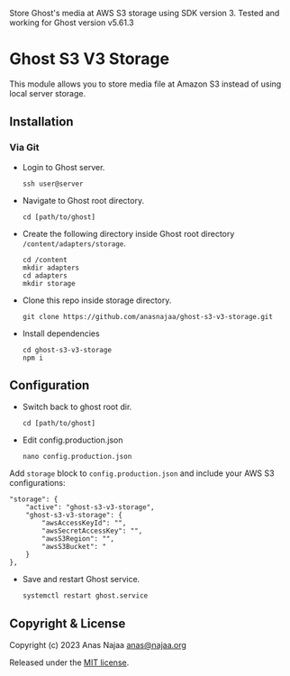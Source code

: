 Store Ghost's media at AWS S3 storage using SDK version 3.
Tested and working for Ghost version v5.61.3

# Ghost S3 V3 Storage

This module allows you to store media file at Amazon S3 instead of using local server storage.

## Installation

### Via Git

-   Login to Ghost server.

    ```
    ssh user@server
    ```

-   Navigate to Ghost root directory.

    ```
    cd [path/to/ghost]
    ```

-   Create the following directory inside Ghost root directory `/content/adapters/storage`.

    ```
    cd /content
    mkdir adapters
    cd adapters
    mkdir storage
    ```

-   Clone this repo inside storage directory.

    ```
    git clone https://github.com/anasnajaa/ghost-s3-v3-storage.git
    ```

-   Install dependencies

    ```
    cd ghost-s3-v3-storage
    npm i
    ```

## Configuration

-   Switch back to ghost root dir.

    ```
    cd [path/to/ghost]
    ```

-   Edit config.production.json

    ```
    nano config.production.json
    ```

Add `storage` block to `config.production.json` and include your AWS S3 configurations:

    "storage": {
        "active": "ghost-s3-v3-storage",
        "ghost-s3-v3-storage": {
            "awsAccessKeyId": "",
            "awsSecretAccessKey": "",
            "awsS3Region": "",
            "awsS3Bucket": "
        }
    },

-   Save and restart Ghost service.

    ```
    systemctl restart ghost.service
    ```

## Copyright & License

Copyright (c) 2023 Anas Najaa <anas@najaa.org>

Released under the [MIT license](https://github.com/anasnajaa/ghost-s3-v3-storage/blob/master/LICENSE).

